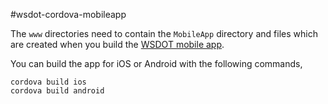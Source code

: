 #wsdot-cordova-mobileapp

The `www` directories need to contain the `MobileApp` directory and files which are created
when you build the [WSDOT mobile app](https://github.com/WSDOT/wsdot-mobile-app).

You can build the app for iOS or Android with the following commands,

```
cordova build ios
cordova build android
```
